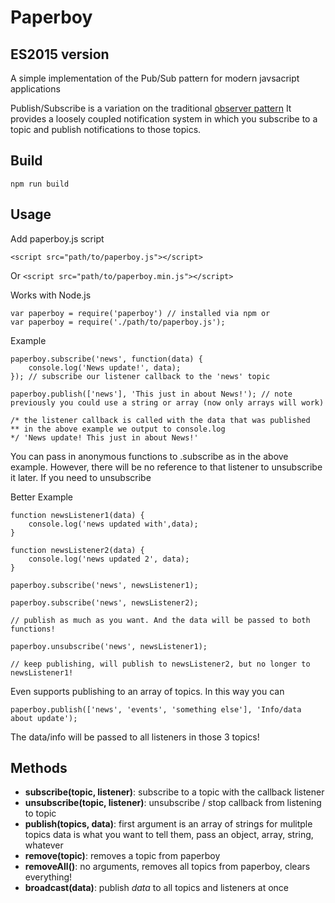 # Paperboy
## ES2015 version

A simple implementation of the Pub/Sub pattern for modern javsacript applications

Publish/Subscribe is a variation on the traditional [observer pattern](http://addyosmani.com/resources/essentialjsdesignpatterns/book/#observerpatternjavascript)
It provides a loosely coupled notification system in which you subscribe to a topic and publish
notifications to those topics. 

## Build
`npm run build`

## Usage

Add paperboy.js script

    <script src="path/to/paperboy.js"></script>

Or `<script src="path/to/paperboy.min.js"></script>`

Works with Node.js

    var paperboy = require('paperboy') // installed via npm or
    var paperboy = require('./path/to/paperboy.js');

Example

    paperboy.subscribe('news', function(data) {
        console.log('News update!', data);
    }); // subscribe our listener callback to the 'news' topic

    paperboy.publish(['news'], 'This just in about News!'); // note previously you could use a string or array (now only arrays will work)

    /* the listener callback is called with the data that was published
    ** in the above example we output to console.log
    */ 'News update! This just in about News!'

You can pass in anonymous functions to .subscribe as in the above example. However,
there will be no reference to that listener to unsubscribe it later. If you need to unsubscribe

Better Example

    function newsListener1(data) { 
        console.log('news updated with',data);
    }

    function newsListener2(data) {
        console.log('news updated 2', data);
    }

    paperboy.subscribe('news', newsListener1);

    paperboy.subscribe('news', newsListener2);

    // publish as much as you want. And the data will be passed to both functions!

    paperboy.unsubscribe('news', newsListener1);

    // keep publishing, will publish to newsListener2, but no longer to newsListener1!

Even supports publishing to an array of topics. In this way you can

    paperboy.publish(['news', 'events', 'something else'], 'Info/data about update');

The data/info will be passed to all listeners in those 3 topics!

## Methods

 - **subscribe(topic, listener)**: subscribe to a topic with the callback listener
 - **unsubscribe(topic, listener)**: unsubscribe / stop callback from listening to topic
 - **publish(topics, data)**: first argument is an array of strings for mulitple topics
   data is what you want to tell them, pass an object, array, string, whatever
 - **remove(topic)**: removes a topic from paperboy
 - **removeAll()**: no arguments, removes all topics from paperboy, clears everything!
 - **broadcast(data)**: publish _data_ to all topics and listeners at once 

